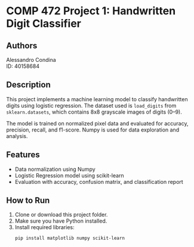 # COMP 472 Project 1: Handwritten Digit Classifier 

## Authors 
Alessandro Condina  
ID: 40158684

## Description
This project implements a machine learning model to classify handwritten digits using logistic regression. The dataset used is `load_digits` from `sklearn.datasets`, which contains 8x8 grayscale images of digits (0–9).

The model is trained on normalized pixel data and evaluated for accuracy, precision, recall, and f1-score. Numpy is used for data exploration and analysis.


## Features
- Data normalization using Numpy
- Logistic Regression model using scikit-learn
- Evaluation with accuracy, confusion matrix, and classification report


## How to Run

1. Clone or download this project folder.
2. Make sure you have Python installed.
3. Install required libraries:
   ```bash
   pip install matplotlib numpy scikit-learn

